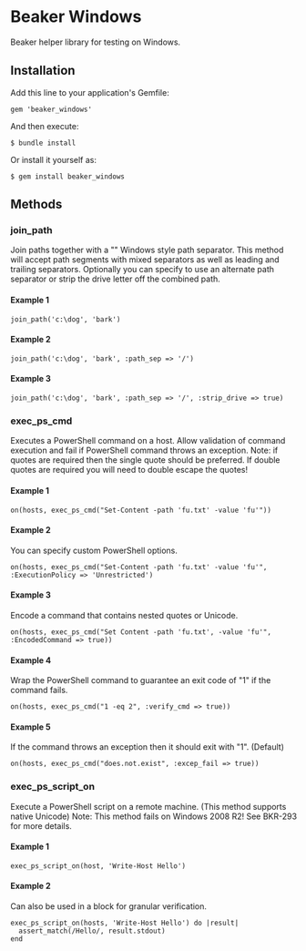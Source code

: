 # Beaker Windows

Beaker helper library for testing on Windows.

## Installation

Add this line to your application's Gemfile:

    gem 'beaker_windows'

And then execute:

    $ bundle install

Or install it yourself as:

    $ gem install beaker_windows

## Methods

### join_path

Join paths together with a "\" Windows style path separator. This method will
accept path segments with mixed separators as well as leading and trailing
separators. Optionally you can specify to use an alternate path separator or
strip the drive letter off the combined path.

#### Example 1

    join_path('c:\dog', 'bark')

#### Example 2

    join_path('c:\dog', 'bark', :path_sep => '/')

#### Example 3

    join_path('c:\dog', 'bark', :path_sep => '/', :strip_drive => true)

### exec_ps_cmd

Executes a PowerShell command on a host. Allow validation of command execution
and fail if PowerShell command throws an exception. Note: if quotes are
required then the single quote should be preferred. If double quotes are
required you will need to double escape the quotes!

#### Example 1

    on(hosts, exec_ps_cmd("Set-Content -path 'fu.txt' -value 'fu'"))

#### Example 2

You can specify custom PowerShell options.

    on(hosts, exec_ps_cmd("Set-Content -path 'fu.txt' -value 'fu'", :ExecutionPolicy => 'Unrestricted')

#### Example 3

Encode a command that contains nested quotes or Unicode.

    on(hosts, exec_ps_cmd("Set Content -path 'fu.txt', -value 'fu'", :EncodedCommand => true))

#### Example 4

Wrap the PowerShell command to guarantee an exit code of "1" if the command fails.

    on(hosts, exec_ps_cmd("1 -eq 2", :verify_cmd => true))

#### Example 5

If the command throws an exception then it should exit with "1". (Default)

    on(hosts, exec_ps_cmd("does.not.exist", :excep_fail => true))

### exec_ps_script_on

Execute a PowerShell script on a remote machine. (This method supports native
Unicode) Note: This method fails on Windows 2008 R2! See BKR-293 for more details.

#### Example 1

    exec_ps_script_on(host, 'Write-Host Hello')

#### Example 2

Can also be used in a block for granular verification.

    exec_ps_script_on(hosts, 'Write-Host Hello') do |result|
      assert_match(/Hello/, result.stdout)
    end
